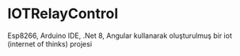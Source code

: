 # IOTRelayControl
 Esp8266, Arduino IDE, .Net 8, Angular kullanarak oluşturulmuş bir iot (internet of thinks) projesi
